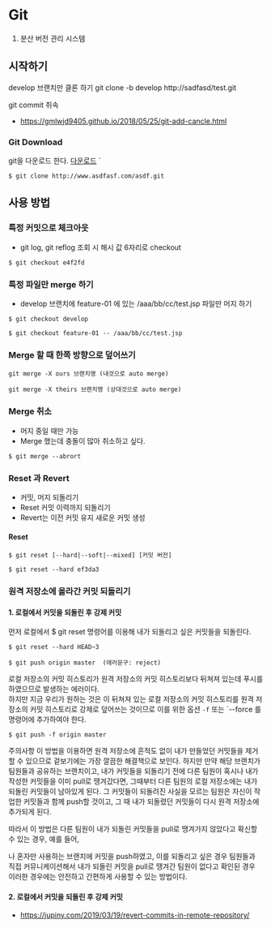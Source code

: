 # Git

1. 분산 버전 관리 시스템 

## 시작하기

develop 브랜치만 클론 하기
  git clone -b develop http://sadfasd/test.git


git commit 취속 
- https://gmlwjd9405.github.io/2018/05/25/git-add-cancle.html



### Git Download
git을 다운로드 한다. [다운로드](http://www.naver.com)
`


```linux
$ git clone http://www.asdfasf.com/asdf.git
```

## 사용 방법

### 특정 커밋으로 체크아웃 
- git log, git reflog 조회 시 해시 값 6자리로 checkout
```
$ git checkout e4f2fd
```


### 특정 파일만 merge 하기  
- develop 브랜치에 feature-01 에 있는 /aaa/bb/cc/test.jsp 파일만 머지 하기 
```
$ git checkout develop

$ git checkout feature-01 -- /aaa/bb/cc/test.jsp
```

### Merge 할 때 한쪽 방향으로 덮어쓰기 
```
git merge -X ours 브랜치명 (내것으로 auto merge)

git merge -X theirs 브랜치명 (상대것으로 auto merge)
```

### Merge 취소 
- 머지 중일 때만 가능 
- Merge 했는데 충돌이 많아 취소하고 싶다.

```
$ git merge --abrort
```


### Reset 과 Revert
- 커밋, 머지 되돌리기 
- Reset 커밋 이력까지 되돌리기 
- Revert는 이전 커밋 유지 새로운 커밋 생성 

#### Reset
```
$ git reset [--hard|--soft|--mixed] [커밋 버전]

$ git reset --hard ef3da3
````


### 원격 저장소에 올라간 커밋 되돌리기
#### 1. 로컬에서 커밋을 되돌린 후 강제 커밋 

먼저 로컬에서 $ git reset 명령어를 이용해 내가 되돌리고 싶은 커밋들을 되돌린다.
``` 
$ git reset --hard HEAD~3

$ git push origin master  (에러문구: reject)

```
로컬 저장소의 커밋 히스토리가 원격 저장소의 커밋 히스토리보다 뒤쳐져 있는데 푸시를 하였으므로 발생하는 에러이다.  
하지만 지금 우리가 원하는 것은 이 뒤쳐져 있는 로컬 저장소의 커밋 히스토리를 원격 저장소의 커밋 히스토리로 강제로 덮어쓰는 것이므로 이를 위한 옵션 `-f` 또는 `--force 를 명령어에 추가하여야 한다.
```
$ git push -f origin master
```

주의사항 
이 방법을 이용하면 원격 저장소에 흔적도 없이 내가 만들었던 커밋들을 제거할 수 있으므로 겉보기에는 가장 깔끔한 해결책으로 보인다. 
하지만 만약 해당 브랜치가 팀원들과 공유하는 브랜치이고, 내가 커밋들을 되돌리기 전에 다른 팀원이 혹시나 내가 작성한 커밋들을 이미 pull로 땡겨갔다면, 그때부터 다른 팀원의 로컬 저장소에는 내가 되돌린 커밋들이 남아있게 된다. 
그 커밋들이 되돌려진 사실을 모르는 팀원은 자신이 작업한 커밋들과 함께 push할 것이고, 그 때 내가 되돌렸던 커밋들이 다시 원격 저장소에 추가되게 된다.

따라서 이 방법은 다른 팀원이 내가 되돌린 커밋들을 pull로 땡겨가지 않았다고 확신할 수 있는 경우, 
예를 들어,

나 혼자만 사용하는 브랜치에 커밋을 push하였고, 이를 되돌리고 싶은 경우
팀원들과 직접 커뮤니케이션해서 내가 되돌린 커밋을 pull로 땡겨간 팀원이 없다고 확인된 경우
이러한 경우에는 안전하고 간편하게 사용할 수 있는 방법이다.


#### 2. 로컬에서 커밋을 되돌린 후 강제 커밋 


 
- https://jupiny.com/2019/03/19/revert-commits-in-remote-repository/